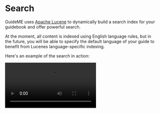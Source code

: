 
# Search

GuideME uses [Apache Lucene](https://lucene.apache.org/) to dynamically build a search index 
for your guidebook and offer powerful search.

At the moment, all content is indexed using English language rules, but 
in the future, you will be able to specify the default language of your
guide to benefit from Lucenes language-specific indexing.

Here's an example of the search in action:

<video controls>
  <source src={require('./guide-search.mp4').default}/>
</video>
